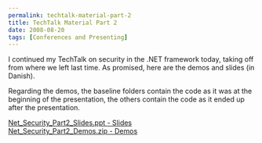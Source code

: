 ```yaml
---
permalink: techtalk-material-part-2
title: TechTalk Material Part 2
date: 2008-08-20
tags: [Conferences and Presenting]
---
```

I continued my TechTalk on security in the .NET framework today, taking off from where we left last time. As promised, here are the demos and slides (in Danish).

<!-- more -->

Regarding the demos, the baseline folders contain the code as it was at the beginning of the presentation, the others contain the code as it ended up after the presentation.

[Net_Security_Part2_Slides.ppt - Slides](Net_Security_Part2_Slides.ppt)  
[Net_Security_Part2_Demos.zip - Demos](Net_Security_Part2_Demos.zip)
